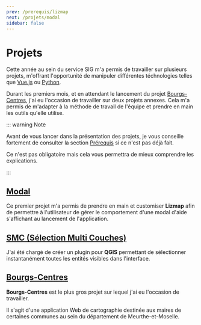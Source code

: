 ```yaml
---
prev: /prerequis/lizmap
next: /projets/modal
sidebar: false
---
```


# Projets

Cette année au sein du service SIG m'a permis de travailler sur plusieurs projets, m'offrant l'opportunité de manipuler différentes téchnologies telles que [Vue.js](https://vuejs.org) ou [Python](https://python.org).

Durant les premiers mois, et en attendant le lancement du projet [Bourgs-Centres](/projets/bourgs-centres), j'ai eu l'occasion de travailler sur deux projets annexes. Cela m'a permis de m'adapter à la méthode de travail de l'équipe et prendre en main les outils qu'elle utilise.

::: warning Note

Avant de vous lancer dans la présentation des projets, je vous conseille fortement de consulter la section [Prérequis](/prerequis) si ce n'est pas déjà fait.

Ce n'est pas obligatoire mais cela vous permettra de mieux comprendre les explications.

:::

## [Modal](/projets/modal)

Ce premier projet m'a permis de prendre en main et customiser **Lizmap** afin de permettre à l'utilisateur de gérer le comportement d'une modal d'aide s'affichant au lancement de l'application.

## [SMC (Sélection Multi Couches)](/projets/smc)

J'ai été chargé de créer un plugin pour **QGIS** permettant de sélectionner instantanément toutes les entités visibles dans l'interface.

## [Bourgs-Centres](/projets/bourgs-centres)

**Bourgs-Centres** est le plus gros projet sur lequel j'ai eu l'occasion de travailler.

Il s'agit d'une application Web de cartographie destinée aux maires de certaines communes au sein du département de Meurthe-et-Moselle.
